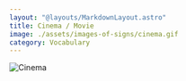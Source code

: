 ```yaml
---
layout: "@layouts/MarkdownLayout.astro"
title: Cinema / Movie
image: ./assets/images-of-signs/cinema.gif
category: Vocabulary
---
```


![Cinema](@signs/cinema.gif)
